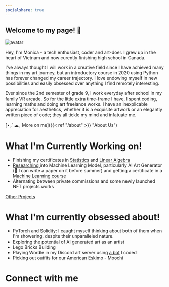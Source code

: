 ```yaml
---
socialshare: true
---
```


## Welcome to my page! 👋

<img class="avatar" src="/./assets/images/avatar.png" alt="avatar">

Hey, I'm Monica - a tech enthusiast, coder and art-doer. I grew up in the heart of Vietnam and now curently finishing high school in Canada.

I've always thought I will work in a creative field since I have achieved many things in my art journey, but an introductory course in 2020 using Python has forever changed my career trajectory. I love endowing myself in new possibilities and easily obsessed over anything I find remotely interesting.

Ever since the 2nd semester of grade 9, I work everyday after school in my family VR arcade. So for the little extra time-frame I have, I spent coding, learning maths and doing art freelance works. I have an inexplicable appreciation for aesthetics, whether it is a exquisite artwork or an elegantly written piece of code; they all tickle my mind and infatuate me.

[⋆｡ﾟ☁︎｡ More on me]({{< ref "/about" >}} "About Us")
# What I'm Currently Working on!
- Finishing my certificates in <a href="https://www.coursera.org/learn/stanford-statistics">Statistics</a> and <a href="https://www.coursera.org/learn/linear-algebra-machine-learning">Linear Algebra</a> 
- <a href="https://monmon12.notion.site/AI-CULT-371ae0e044704eb58e29e5088aa452d0">Researching </a>into Machine Learning Model, particularly AI Art Generator (🤞 I can write a paper on it before summer) and getting a certificate in a <a href="https://www.coursera.org/specializations/machine-learning-introduction?utm_source=gg&utm_medium=sem&utm_campaign=07_Machine_Learning_Stanford_Search-US&utm_content=B2C&campaignid=685340575&adgroupid=35524166541&device=c&keyword=stanford%20machine%20learning%20certificate%20coursera&matchtype=b&network=g&devicemodel=&adpostion=&creativeid=606802777618&hide_mobile_promo&gclid=Cj0KCQjw4omaBhDqARIsADXULuVxXNJtHG6PMyUW2vBqGi0a0mQeeAPgmjNRXgyf8fvSje22l74ik-AaAniiEALw_wcB">Machine Learning course</a>
- Alternating between private commissions and some newly launched NFT projects works

<a href="/projects"> Other Projects</a>

# What I'm currently obsessed about!

- PyTorch and Solidity: I caught myself thinking about both of them when I'm showering, despite their unparalleled nature.
- Exploring the potential of AI generated art as an artist
- Lego Bricks Building
- Playing Wordle in my Discord art server using <a href="https://github.com/monmon0/monBot">a bot</a> I coded
- Picking out outfits for our American Eskimo - Moochi

# Connect with me

